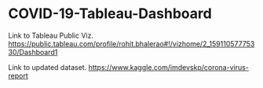 # COVID-19-Tableau-Dashboard

Link to Tableau Public Viz.
https://public.tableau.com/profile/rohit.bhalerao#!/vizhome/2_15911057775330/Dashboard1

Link to updated dataset.
https://www.kaggle.com/imdevskp/corona-virus-report
